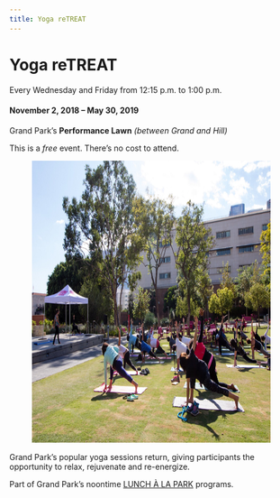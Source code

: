 ```yaml
---
title: Yoga reTREAT
---
```


# Yoga reTREAT

Every Wednesday and Friday from <time datetime="12:15">12:15 p.m.</time> to <time datetime="13:00">1:00 p.m.</time>

#### November 2, 2018 – May 30, 2019

Grand Park’s **Performance Lawn** _(between Grand and Hill)_

This is a _free_ event. There’s no cost to attend.

<figure>
  <img src="/uploads/yoga-2.jpg" alt="Yoga" height="500" />
</figure>

Grand Park’s popular yoga sessions return, giving participants the opportunity to relax, rejuvenate and re-energize.

Part of Grand Park’s noontime [LUNCH À LA PARK](/lunch/) programs.
